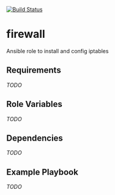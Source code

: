 [![Build Status](https://travis-ci.org/opspluslove/ansible-firewall.svg?branch=master)](https://travis-ci.org/opspluslove/ansible-firewall)

firewall
=========

Ansible role to install and config iptables

Requirements
------------

_TODO_

Role Variables
--------------

_TODO_

Dependencies
------------

_TODO_

Example Playbook
----------------

_TODO_

